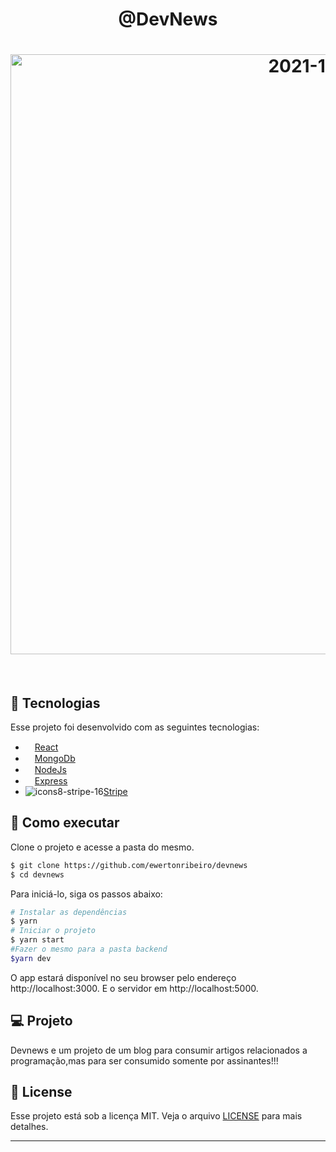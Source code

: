 <p align="center">
  <h1 align="center">@DevNews</h1>
</p>


<h1 align="center">
    <img width="960" alt="2021-12-21" src="https://user-images.githubusercontent.com/90481197/147110031-fde34059-49f0-455f-aaab-7e239ca1b9c5.png">
</h1>

<br>

## 🧪 Tecnologias

Esse projeto foi desenvolvido com as seguintes tecnologias:

- <img src="https://cdn.jsdelivr.net/gh/devicons/devicon/icons/react/react-original.svg" width='15' height='15'/>[React](https://reactjs.org)
- <img src="https://cdn.jsdelivr.net/gh/devicons/devicon/icons/mongodb/mongodb-original-wordmark.svg" width='15' height='15' />[MongoDb](https://www.mongodb.com/)
- <img src="https://cdn.jsdelivr.net/gh/devicons/devicon/icons/nodejs/nodejs-original-wordmark.svg" width='15' height='15' />[NodeJs](https://nodejs.org/en/)
- <img src="https://cdn.jsdelivr.net/gh/devicons/devicon/icons/express/express-original.svg" width='15' height='15'/>[Express](https://expressjs.com/pt-br/)
- ![icons8-stripe-16](https://user-images.githubusercontent.com/90481197/147111958-0cf05086-1859-418a-9dd1-570160e01814.png)[Stripe](https://stripe.com/br)


## 🚀 Como executar

Clone o projeto e acesse a pasta do mesmo.

```bash
$ git clone https://github.com/ewertonribeiro/devnews
$ cd devnews
```

Para iniciá-lo, siga os passos abaixo:
```bash
# Instalar as dependências
$ yarn
# Iniciar o projeto
$ yarn start
#Fazer o mesmo para a pasta backend
$yarn dev
```
O app estará disponível no seu browser pelo endereço http://localhost:3000.
E o servidor em http://localhost:5000.

## 💻 Projeto

Devnews e um projeto de um blog para consumir artigos relacionados a programação,mas para ser consumido somente por assinantes!!!


## 📝 License

Esse projeto está sob a licença MIT. Veja o arquivo [LICENSE](LICENSE.md) para mais detalhes.

---
